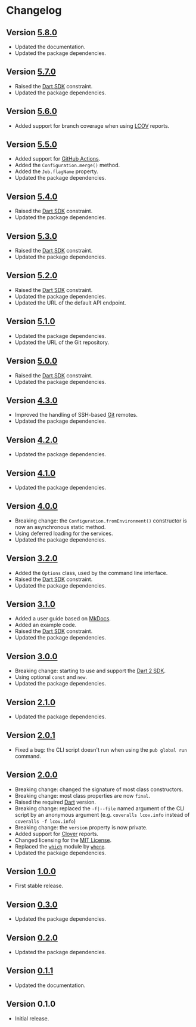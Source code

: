 # Changelog

## Version [5.8.0](https://git.belin.io/cedx/coveralls.dart/compare/v5.7.0...v5.8.0)
- Updated the documentation.
- Updated the package dependencies.

## Version [5.7.0](https://git.belin.io/cedx/coveralls.dart/compare/v5.6.0...v5.7.0)
- Raised the [Dart SDK](https://dart.dev/tools/sdk) constraint.
- Updated the package dependencies.

## Version [5.6.0](https://git.belin.io/cedx/coveralls.dart/compare/v5.5.0...v5.6.0)
- Added support for branch coverage when using [LCOV](http://ltp.sourceforge.net/coverage/lcov.php) reports.

## Version [5.5.0](https://git.belin.io/cedx/coveralls.dart/compare/v5.4.0...v5.5.0)
- Added support for [GitHub Actions](https://github.com/features/actions).
- Added the `Configuration.merge()` method.
- Added the `Job.flagName` property.
- Updated the package dependencies.

## Version [5.4.0](https://git.belin.io/cedx/coveralls.dart/compare/v5.3.0...v5.4.0)
- Raised the [Dart SDK](https://dart.dev/tools/sdk) constraint.
- Updated the package dependencies.

## Version [5.3.0](https://git.belin.io/cedx/coveralls.dart/compare/v5.2.0...v5.3.0)
- Raised the [Dart SDK](https://dart.dev/tools/sdk) constraint.
- Updated the package dependencies.

## Version [5.2.0](https://git.belin.io/cedx/coveralls.dart/compare/v5.1.0...v5.2.0)
- Raised the [Dart SDK](https://dart.dev/tools/sdk) constraint.
- Updated the package dependencies.
- Updated the URL of the default API endpoint.

## Version [5.1.0](https://git.belin.io/cedx/coveralls.dart/compare/v5.0.0...v5.1.0)
- Updated the package dependencies.
- Updated the URL of the Git repository.

## Version [5.0.0](https://git.belin.io/cedx/coveralls.dart/compare/v4.3.0...v5.0.0)
- Raised the [Dart SDK](https://dart.dev/tools/sdk) constraint.
- Updated the package dependencies.

## Version [4.3.0](https://git.belin.io/cedx/coveralls.dart/compare/v4.2.0...v4.3.0)
- Improved the handling of SSH-based [Git](https://git-scm.com) remotes.
- Updated the package dependencies.

## Version [4.2.0](https://git.belin.io/cedx/coveralls.dart/compare/v4.1.0...v4.2.0)
- Updated the package dependencies.

## Version [4.1.0](https://git.belin.io/cedx/coveralls.dart/compare/v4.0.0...v4.1.0)
- Updated the package dependencies.

## Version [4.0.0](https://git.belin.io/cedx/coveralls.dart/compare/v3.2.0...v4.0.0)
- Breaking change: the `Configuration.fromEnvironment()` constructor is now an asynchronous static method.
- Using deferred loading for the services.
- Updated the package dependencies.

## Version [3.2.0](https://git.belin.io/cedx/coveralls.dart/compare/v3.1.0...v3.2.0)
- Added the `Options` class, used by the command line interface.
- Raised the [Dart SDK](https://dart.dev/tools/sdk) constraint.
- Updated the package dependencies.

## Version [3.1.0](https://git.belin.io/cedx/coveralls.dart/compare/v3.0.0...v3.1.0)
- Added a user guide based on [MkDocs](http://www.mkdocs.org).
- Added an example code.
- Raised the [Dart SDK](https://dart.dev/tools/sdk) constraint.
- Updated the package dependencies.

## Version [3.0.0](https://git.belin.io/cedx/coveralls.dart/compare/v2.1.0...v3.0.0)
- Breaking change: starting to use and support the [Dart 2 SDK](https://dart.dev/tools/sdk).
- Using optional `const` and `new`.
- Updated the package dependencies.

## Version [2.1.0](https://git.belin.io/cedx/coveralls.dart/compare/v2.0.1...v2.1.0)
- Updated the package dependencies.

## Version [2.0.1](https://git.belin.io/cedx/coveralls.dart/compare/v2.0.0...v2.0.1)
- Fixed a bug: the CLI script doesn't run when using the `pub global run` command.

## Version [2.0.0](https://git.belin.io/cedx/coveralls.dart/compare/v1.0.0...v2.0.0)
- Breaking change: changed the signature of most class constructors.
- Breaking change: most class properties are now `final`.
- Raised the required [Dart](https://dart.dev) version.
- Breaking change: replaced the `-f|--file` named argument of the CLI script by an anonymous argument (e.g. `coveralls lcov.info` instead of `coveralls -f lcov.info`)
- Breaking change: the `version` property is now private.
- Added support for [Clover](https://www.atlassian.com/software/clover) reports.
- Changed licensing for the [MIT License](https://opensource.org/licenses/MIT).
- Replaced the [`which`](https://pub.dev/packages/which) module by [`where`](https://pub.dev/packages/where).
- Updated the package dependencies.

## Version [1.0.0](https://git.belin.io/cedx/coveralls.dart/compare/v0.3.0...v1.0.0)
- First stable release.

## Version [0.3.0](https://git.belin.io/cedx/coveralls.dart/compare/v0.2.0...v0.3.0)
- Updated the package dependencies.

## Version [0.2.0](https://git.belin.io/cedx/coveralls.dart/compare/v0.1.1...v0.2.0)
- Updated the package dependencies.

## Version [0.1.1](https://git.belin.io/cedx/coveralls.dart/compare/v0.1.0...v0.1.1)
- Updated the documentation.

## Version 0.1.0
- Initial release.
